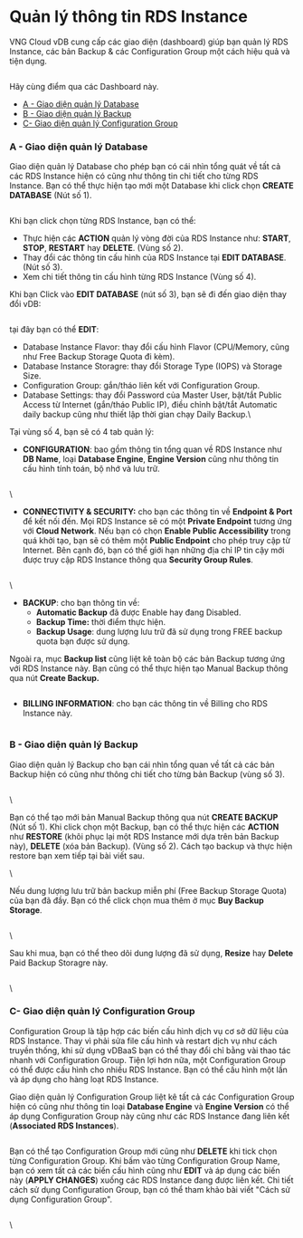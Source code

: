 # Quản lý thông tin RDS Instance

VNG Cloud vDB cung cấp các giao diện (dashboard) giúp bạn quản lý RDS Instance, các bản Backup & các Configuration Group một cách hiệu quả và tiện dụng.

<figure><img src="https://docs.vngcloud.vn/download/attachments/2723044/image2019-6-24_14-31-31.png?version=1&#x26;modificationDate=1561361492000&#x26;api=v2" alt=""><figcaption></figcaption></figure>

Hãy cùng điểm qua các Dashboard này.

* [A - Giao diện quản lý Database](https://docs.vngcloud.vn/pages/viewpage.action?pageId=2723044#Qu%E1%BA%A3nl%C3%BDth%C3%B4ngtinRDSInstance-A-Giaodi%E1%BB%87nqu%E1%BA%A3nl%C3%BDDatabase)
* [B - Giao diện quản lý Backup](https://docs.vngcloud.vn/pages/viewpage.action?pageId=2723044#Qu%E1%BA%A3nl%C3%BDth%C3%B4ngtinRDSInstance-B-Giaodi%E1%BB%87nqu%E1%BA%A3nl%C3%BDBackup)
* [C- Giao diện quản lý Configuration Group](https://docs.vngcloud.vn/pages/viewpage.action?pageId=2723044#Qu%E1%BA%A3nl%C3%BDth%C3%B4ngtinRDSInstance-C-Giaodi%E1%BB%87nqu%E1%BA%A3nl%C3%BDConfigurationGroup)

### A - Giao diện quản lý Database <a href="#quanlythongtinrdsinstance-a-giaodienquanlydatabase" id="quanlythongtinrdsinstance-a-giaodienquanlydatabase"></a>

Giao diện quản lý Database cho phép bạn có cái nhìn tổng quát về tất cả các RDS Instance hiện có cũng như thông tin chi tiết cho từng RDS Instance. Bạn có thể thực hiện tạo mới một Database khi click chọn **CREATE DATABASE** (Nút số 1).

<figure><img src="https://docs.vngcloud.vn/download/attachments/2723044/image2019-6-24_14-31-47.png?version=1&#x26;modificationDate=1561361508000&#x26;api=v2" alt=""><figcaption></figcaption></figure>

Khi bạn click chọn từng RDS Instance, bạn có thể:

* Thực hiện các **ACTION** quản lý vòng đời của RDS Instance như: **START**, **STOP**, **RESTART** hay **DELETE**. (Vùng số 2).
* Thay đổi các thông tin cấu hình của RDS Instance tại **EDIT DATABASE**. (Nút số 3).
* Xem chi tiết thông tin cấu hình từng RDS Instance (Vùng số 4).



Khi bạn Click vào **EDIT DATABASE** (nút số 3), bạn sẽ đi đến giao diện thay đổi vDB:

<figure><img src="https://docs.vngcloud.vn/download/attachments/2723044/image2023-6-16_15-10-32.png?version=1&#x26;modificationDate=1686903032000&#x26;api=v2" alt=""><figcaption></figcaption></figure>

tại đây bạn có thể **EDIT**:

* Database Instance Flavor: thay đổi cấu hình Flavor (CPU/Memory, cũng như Free Backup Storage Quota đi kèm).
* Database Instance Storagre: thay đổi Storage Type (IOPS) và Storage Size.
* Configuration Group: gắn/tháo liên kết với Configuration Group.
* Database Settings: thay đổi Password của Master User, bật/tắt Public Access từ Internet (gắn/tháo Public IP), điều chỉnh bật/tắt Automatic daily backup cũng như thiết lập thời gian chạy Daily Backup.\


Tại vùng số 4, bạn sẽ có 4 tab quản lý:

* **CONFIGURATION**: bao gồm thông tin tổng quan về RDS Instance như **DB Name**, loại **Database Engine**, **Engine Version** cũng như thông tin cấu hình tính toán, bộ nhớ và lưu trữ.

<figure><img src="https://docs.vngcloud.vn/download/attachments/2723044/image2019-6-24_14-32-7.png?version=1&#x26;modificationDate=1561361527000&#x26;api=v2" alt=""><figcaption></figcaption></figure>

\


* **CONNECTIVITY & SECURITY:** cho bạn các thông tin về **Endpoint & Port** để kết nối đến. Mọi RDS Instance sẽ có một **Private Endpoint** tương ứng với **Cloud Network**. Nếu bạn có chọn **Enable Public Accessibility** trong quá khởi tạo, bạn sẽ có thêm một **Public Endpoint** cho phép truy cập từ Internet. Bên cạnh đó, bạn có thể giới hạn những địa chỉ IP tin cậy mới được truy cập RDS Instance thông qua **Security Group Rules**.

<figure><img src="https://docs.vngcloud.vn/download/attachments/2723044/image2019-6-24_14-32-21.png?version=1&#x26;modificationDate=1561361542000&#x26;api=v2" alt=""><figcaption></figcaption></figure>

\


* **BACKUP**: cho bạn thông tin về:
  * **Automatic Backup** đã được Enable hay đang Disabled.
  * **Backup Time:** thời điểm thực hiện.
  * **Backup Usage**: dung lượng lưu trữ đã sử dụng trong FREE backup quota bạn được sử dụng.

Ngoài ra, mục **Backup list** cũng liệt kê toàn bộ các bản Backup tương ứng với RDS Instance này. Bạn cũng có thể thực hiện tạo Manual Backup thông qua nút **Create Backup.**

<figure><img src="https://docs.vngcloud.vn/download/attachments/2723044/Screenshot%202023-06-16%20150659.png?version=1&#x26;modificationDate=1686902849000&#x26;api=v2" alt=""><figcaption></figcaption></figure>

* **BILLING INFORMATION**: cho bạn các thông tin về Billing cho RDS Instance này.

<figure><img src="https://docs.vngcloud.vn/download/attachments/2723044/image2019-6-24_14-41-48.png?version=1&#x26;modificationDate=1561362109000&#x26;api=v2" alt=""><figcaption></figcaption></figure>

### B - Giao diện quản lý Backup <a href="#quanlythongtinrdsinstance-b-giaodienquanlybackup" id="quanlythongtinrdsinstance-b-giaodienquanlybackup"></a>

Giao diện quản lý Backup cho bạn cái nhìn tổng quan về tất cả các bản Backup hiện có cũng như thông chi tiết cho từng bản Backup (vùng số 3).

<figure><img src="https://docs.vngcloud.vn/download/attachments/2723044/image2019-6-24_14-34-13.png?version=1&#x26;modificationDate=1561361653000&#x26;api=v2" alt=""><figcaption></figcaption></figure>

\


Bạn có thể tạo mới bản Manual Backup thông qua nút **CREATE BACKUP** (Nút số 1). Khi click chọn một Backup, bạn có thể thực hiện các **ACTION** như **RESTORE** (khôi phục lại một RDS Instance mới dựa trên bản Backup này), **DELETE** (xóa bản Backup). (Vùng số 2). Cách tạo backup và thực hiện restore bạn xem tiếp tại bài viết sau.

\


Nếu dung lượng lưu trữ bản backup miễn phí (Free Backup Storage Quota) của bạn đã đầy. Bạn có thể click chọn mua thêm ở mục **Buy Backup Storage**.

<figure><img src="https://docs.vngcloud.vn/download/attachments/2723044/image2023-6-16_15-15-38.png?version=1&#x26;modificationDate=1686903338000&#x26;api=v2" alt=""><figcaption></figcaption></figure>

\


Sau khi mua, bạn có thể theo dõi dung lượng đã sử dụng, **Resize** hay **Delete** Paid Backup Storagre này.

<figure><img src="https://docs.vngcloud.vn/download/attachments/2723044/image2023-6-16_15-17-6.png?version=1&#x26;modificationDate=1686903427000&#x26;api=v2" alt=""><figcaption></figcaption></figure>

\


### C- Giao diện quản lý Configuration Group <a href="#quanlythongtinrdsinstance-c-giaodienquanlyconfigurationgroup" id="quanlythongtinrdsinstance-c-giaodienquanlyconfigurationgroup"></a>

Configuration Group là tập hợp các biến cấu hình dịch vụ cơ sở dữ liệu của RDS Instance. Thay vì phải sửa file cấu hình và restart dịch vụ như cách truyền thống, khi sử dụng vDBaaS bạn có thể thay đổi chỉ bằng vài thao tác nhanh với Configuration Group. Tiện lợi hơn nữa, một Configuration Group có thể được cấu hình cho nhiều RDS Instance. Bạn có thể cấu hình một lần và áp dụng cho hàng loạt RDS Instance.

Giao diện quản lý Configuration Group liệt kê tất cả các Configuration Group hiện có cũng như thông tin loại **Database Engine** và **Engine Version** có thể áp dụng Configuration Group này cũng như các RDS Instance đang liên kết (**Associated RDS Instances**).

<figure><img src="https://docs.vngcloud.vn/download/attachments/2723044/image2019-6-24_14-34-26.png?version=1&#x26;modificationDate=1561361667000&#x26;api=v2" alt=""><figcaption></figcaption></figure>

Bạn có thể tạo Configuration Group mới cũng như **DELETE** khi tick chọn từng Configuration Group. Khi bấm vào từng Configuration Group Name, bạn có xem tất cả các biến cấu hình cũng như **EDIT** và áp dụng các biến này (**APPLY CHANGES**) xuống các RDS Instance đang được liên kết. Chi tiết cách sử dụng Configuration Group, bạn có thể tham khảo bài viết "Cách sử dụng Configuration Group".

<figure><img src="https://docs.vngcloud.vn/download/attachments/2723044/image2019-6-24_14-49-15.png?version=1&#x26;modificationDate=1561362556000&#x26;api=v2" alt=""><figcaption></figcaption></figure>

\
